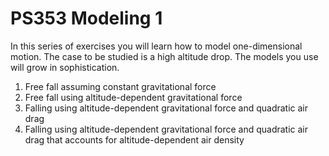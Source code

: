 # PS353 Modeling 1

In this series of exercises you will learn how to model one-dimensional motion. The case to be studied is a high altitude drop. The models you use will grow in sophistication.

1. Free fall assuming constant gravitational force
2. Free fall using altitude-dependent gravitational force
3. Falling using altitude-dependent gravitational force and quadratic air drag
4. Falling using altitude-dependent gravitational force and quadratic air drag that accounts for altitude-dependent air density
